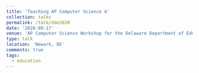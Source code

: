 ```yaml
---
title: 'Teaching AP Computer Science A'
collection: talks
permalink: /talk/dde2020
date: '2020-09-17'
venue: 'AP Computer Science Workshop for the Delaware Department of Education'
type: talk
location: 'Newark, DE'
comments: true
tags:
  - education
---
```


<!--[Partner4CS](https://sites.udel.edu/partner4cs/summer-workshops/2020-2-2/) Workshop-->